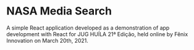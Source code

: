 # NASA Media Search

A simple React application developed as a demonstration of app development with React for JUG HUÍLA 21ª Edição, held online by Fênix Innovation on March 20th, 2021.